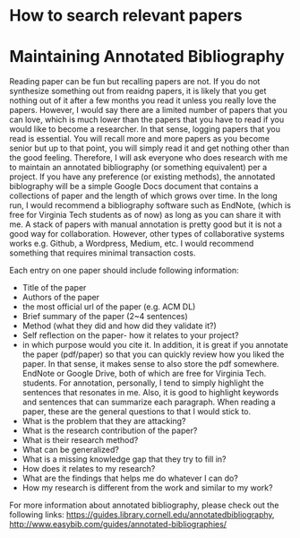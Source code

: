# How to search relevant papers

# Maintaining Annotated Bibliography

Reading paper can be fun but recalling papers are not. If you do not synthesize something out from reaidng papers, it is likely that you get nothing out of it after a few months you read it unless you really love the papers. However, I would say there are a limited number of papers that you can love, which is much lower than the papers that you have to read if you would like to become a researcher. In that sense, logging papers that you read is essential. You will recall more and more papers as you become senior but up to that point, you will simply read it and get nothing other than the good feeling.
Therefore, I will ask everyone who does research with me to maintain an annotated bibliography (or something equivalent) per a project. If you have any preference (or existing methods), the annotated biblography will be a simple Google Docs document that contains a collections of paper and the length of which grows over time. In the long run, I would recommend a bibliography software such as EndNote, (which is free for Virginia Tech students as of now) as long as you can share it with me. A stack of papers with manual annotation is pretty good but it is not a good way for collaboration. However, other types of collaborative systems works e.g. Github, a Wordpress, Medium, etc. I would recommend something that requires minimal transaction costs.

Each entry on one paper should include following information:
- Title of the paper
- Authors of the paper
- the most official url of the paper (e.g. ACM DL)
- Brief summary of the paper (2~4 sentences)
- Method (what they did and how did they validate it?)
- Self reflection on the paper- how it relates to your project?
- in which purpose would you cite it.
In addition, it is great if you annotate the paper (pdf/paper) so that you can quickly review how you liked the paper. In that sense, it makes sense to also store the pdf somewhere. EndNote or Google Drive, both of which are free for Virginia Tech. students. For annotation, personally, I tend to simply highlight the sentences that resonates in me. Also, it is good to highlight keywords and sentences that can summarize each paragraph.
When reading a paper, these are the general questions to that I would stick to.
- What is the problem that they are attacking?
- What is the research contribution of the paper?
- What is their research method?
- What can be generalized?
- What is a missing knowledge gap that they try to fill in?
- How does it relates to my research?
- What are the findings that helps me do whatever I can do?
- How my research is different from the work and similar to my work?

For more information about annotated bibliography, please check out the following links: https://guides.library.cornell.edu/annotatedbibliography, http://www.easybib.com/guides/annotated-bibliographies/